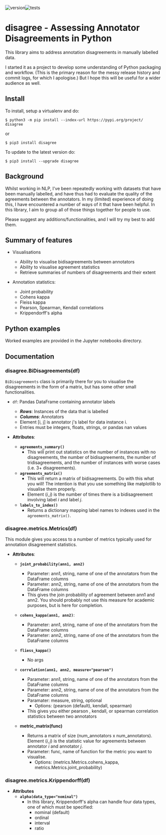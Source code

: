 ![version](https://badgen.net/badge/version/1.2.7/green?icon=github)![tests](https://badgen.net/badge/tests/passing/green?icon=label)

# disagree - Assessing Annotator Disagreements in Python

This library aims to address annotation disagreements in manually labelled data.

I started it as a project to develop some understanding of Python packaging and workflow. (This is
the primary reason for the messy release history and commit logs, for which I apologise.) But I hope this will be useful for a wider audience as well.

## Install

To install, setup a virtualenv and do:

`$ python3 -m pip install --index-url https://pypi.org/project/ disagree`

or

`$ pip3 install disagree`

To update to the latest version do:

`$ pip3 install --upgrade disagree`

## Background

Whilst working in NLP, I've been repeatedly working with datasets that have been manually labelled, and have thus had to evaluate the quality of the agreements between the annotators. In my (limited) experience of doing this, I have encountered a number of ways of it that have been helpful. In this library, I aim to group all of those things together for people to use.

Please suggest any additions/functionalities, and I will try my best to add them.

## Summary of features

* Visualisations
  * Ability to visualise bidisagreements between annotators
  * Ability to visualise agreement statistics
  * Retrieve summaries of numbers of disagreements and their extent

* Annotation statistics:
  * Joint probability
  * Cohens kappa
  * Fleiss kappa
  * Pearson, Spearman, Kendall correlations
  * Krippendorff's alpha

## Python examples

Worked examples are provided in the Jupyter notebooks directory.

## Documentation

### **disagree.BiDisagreements(df)**

`BiDisagreements` class is primarily there for you to visualise the disagreements in the form of a matrix, but has some other small functionalities.

* `df`: Pandas DataFrame containing annotator labels
  * ***Rows***: Instances of the data that is labelled
  * ***Columns***: Annotators
  * Element [i, j] is annotator j's label for data instance i.
  * Entries must be integers, floats, strings, or pandas nan values

* **Attributes**:
  * **`agreements_summary()`**
    * This will print out statistics on the number of instances with no disagreements, the number of bidisagreements, the number of tridisagreements, and the number of instances with worse cases (i.e. 3+ disagreements).
  * **`agreements_matrix()`**
    * This will return a matrix of bidisagreements. Do with this what you will! The intention is that
    you use something like matplotlib to visualise them properly.
    * Element $(i, j)$ is the number of times there is a bidisagreement involving label $i$ and label $j$.
  * **`labels_to_index()`**
    * Returns a dictionary mapping label names to indexes used in the `agreements_matrix()`.

### **disagree.metrics.Metrics(df)**

This module gives you access to a number of metrics typically used for annotation disagreement statistics.

* **Attributes**:
  * **`joint_probability(ann1, ann2)`**
    * Parameter: ann1, string, name of one of the annotators from the DataFrame columns
    * Parameter: ann2, string, name of one of the annotators from the DataFrame columns
    * This gives the join probability of agreement between ann1 and ann2. You should probably not use this measure for academic purposes, but is here for completion.

  * **`cohens_kappa(ann1, ann2)`**:
    * Parameter: ann1, string, name of one of the annotators from the DataFrame columns
    * Parameter: ann2, string, name of one of the annotators from the DataFrame columns

  * **`fliess_kappa()`**
    * No args

  * **`correlation(ann1, ann2, measure="pearson")`**
    * Parameter: ann1, string, name of one of the annotators from the DataFrame columns
    * Parameter: ann2, string, name of one of the annotators from the DataFrame columns
    * Paramater: measure, string, optional
      * Options: (pearson (default), kendall, spearman)
    * This gives you either pearson , kendall, or spearman correlation statistics between two annotators

  * **metric_matrix(func)**
    * Returns a matrix of size (num_annotators x num_annotators). Element $(i, j)$ is the statistic value for agreements between annotator $i$ and annotator $j$.
    * Parameter: func, name of function for the metric you want to visualise.
      * Options: (metrics.Metrics.cohens_kappa, metrics.Metrics.joint_probability)

### **disagree.metrics.Krippendorff(df)**

* **Attributes**
  * **`alpha(data_type="nominal")`**
    * In this library, Krippendorff's alpha can handle four data types, one of which must be specified:
      * nominal (default)
      * ordinal
      * interval
      * ratio
